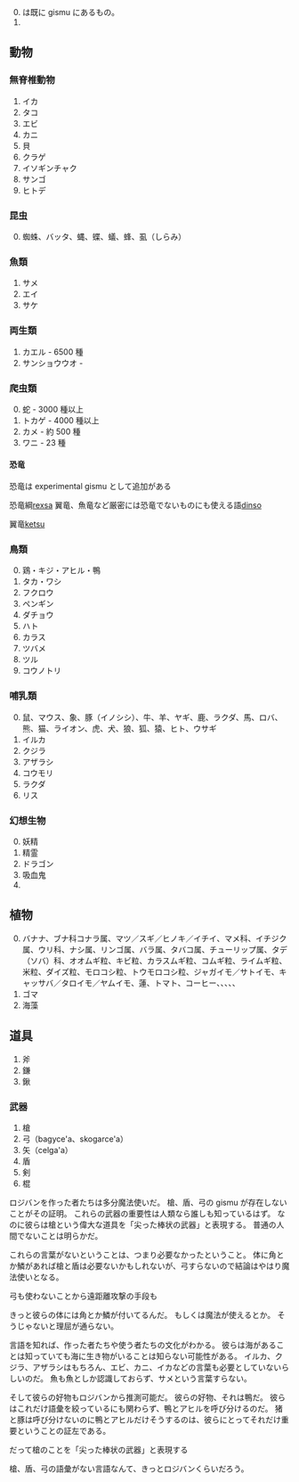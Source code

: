 0. は既に gismu にあるもの。
1. 

## 動物
### 無脊椎動物
1. イカ
2. タコ
3. エビ
4. カニ
5. 貝
6. クラゲ
7. イソギンチャク
8. サンゴ
9. ヒトデ
### 昆虫
0.  蜘蛛、バッタ、蝿、蝶、蟻、蜂、虱（しらみ）

### 魚類
1. サメ
2. エイ
3. サケ

### 両生類
1. カエル - 6500 種
2. サンショウウオ -

### 爬虫類
0. 蛇 - 3000 種以上
1. トカゲ - 4000 種以上
2. カメ - 約 500 種
3. ワニ - 23 種

#### 恐竜
恐竜は experimental gismu として追加がある

恐竜綱[rexsa]()
翼竜、魚竜など厳密には恐竜でないものにも使える語[dinso](https://la-lojban.github.io/sutysisku/lojban/index.html#seskari=cnano&sisku=dinso&bangu=en&versio=masno)

翼竜[ketsu]()

### 鳥類
0. 鶏・キジ・アヒル・鴨
2. タカ・ワシ
3. フクロウ
4. ペンギン
5. ダチョウ
6. ハト
7. カラス
8. ツバメ
9. ツル
10. コウノトリ

### 哺乳類
0. 鼠、マウス、象、豚（イノシシ）、牛、羊、ヤギ、鹿、ラクダ、馬、ロバ、熊、猫、ライオン、虎、犬、狼、狐、猿、ヒト、ウサギ
1. イルカ
2. クジラ
3. アザラシ
4. コウモリ
5. ラクダ
6. リス


### 幻想生物
0. 妖精
1. 精霊
2. ドラゴン
3. 吸血鬼
4. 


## 植物
0. バナナ、ブナ科コナラ属、マツ／スギ／ヒノキ／イチイ、マメ科、イチジク属、ウリ科、ナシ属、リンゴ属、バラ属、タバコ属、チューリップ属、タデ（ソバ）科、オオムギ粒、キビ粒、カラスムギ粒、コムギ粒、ライムギ粒、米粒、ダイズ粒、モロコシ粒、トウモロコシ粒、ジャガイモ／サトイモ、キャッサバ／タロイモ／ヤムイモ、蓮、トマト、コーヒー、、、、、
1. ゴマ
2. 海藻

## 道具
1. 斧
2. 鎌
3. 鍬

### 武器
1. 槍
2. 弓（bagyce'a、skogarce'a）
3. 矢（celga'a）
4. 盾
5. 剣
6. 棍


ロジバンを作った者たちは多分魔法使いだ。
槍、盾、弓の gismu が存在しないことがその証明。
これらの武器の重要性は人類なら誰しも知っているはず。
なのに彼らは槍という偉大な道具を「尖った棒状の武器」と表現する。
普通の人間でないことは明らかだ。

これらの言葉がないということは、つまり必要なかったということ。
体に角とか鱗があれば槍と盾は必要ないかもしれないが、弓すらないので結論はやはり魔法使いとなる。


弓も使わないことから遠距離攻撃の手段も

きっと彼らの体には角とか鱗が付いてるんだ。
もしくは魔法が使えるとか。
そうじゃないと理屈が通らない。


言語を知れば、作った者たちや使う者たちの文化がわかる。
彼らは海があることは知っていても海に生き物がいることは知らない可能性がある。
イルカ、クジラ、アザラシはもちろん、エビ、カニ、イカなどの言葉も必要としていないらしいのだ。
魚も魚としか認識しておらず、サメという言葉すらない。

そして彼らの好物もロジバンから推測可能だ。
彼らの好物、それは鴨だ。
彼らはこれだけ語彙を絞っているにも関わらず、鴨とアヒルを呼び分けるのだ。
猪と豚は呼び分けないのに鴨とアヒルだけそうするのは、彼らにとってそれだけ重要ということの証左である。


だって槍のことを「尖った棒状の武器」と表現する

槍、盾、弓の語彙がない言語なんて、きっとロジバンくらいだろう。





